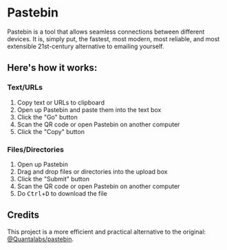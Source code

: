 # Pastebin

Pastebin is a tool that allows seamless connections between different devices.
It is, simply put, the fastest, most modern, most reliable, and most extensible 21st-century alternative to emailing yourself.

## Here's how it works:

### Text/URLs

1. Copy text or URLs to clipboard
2. Open up Pastebin and paste them into the text box
3. Click the "Go" button
4. Scan the QR code or open Pastebin on another computer
5. Click the "Copy" button

### Files/Directories

1. Open up Pastebin
2. Drag and drop files or directories into the upload box
3. Click the "Submit" button
4. Scan the QR code or open Pastebin on another computer
5. Do <kbd>Ctrl</kbd>+<kbd>D</kbd> to download the file

## Credits

This project is a more efficient and practical alternative to the original: [@Quantalabs/pastebin](https://github.com/Quantalabs/pastebin).
